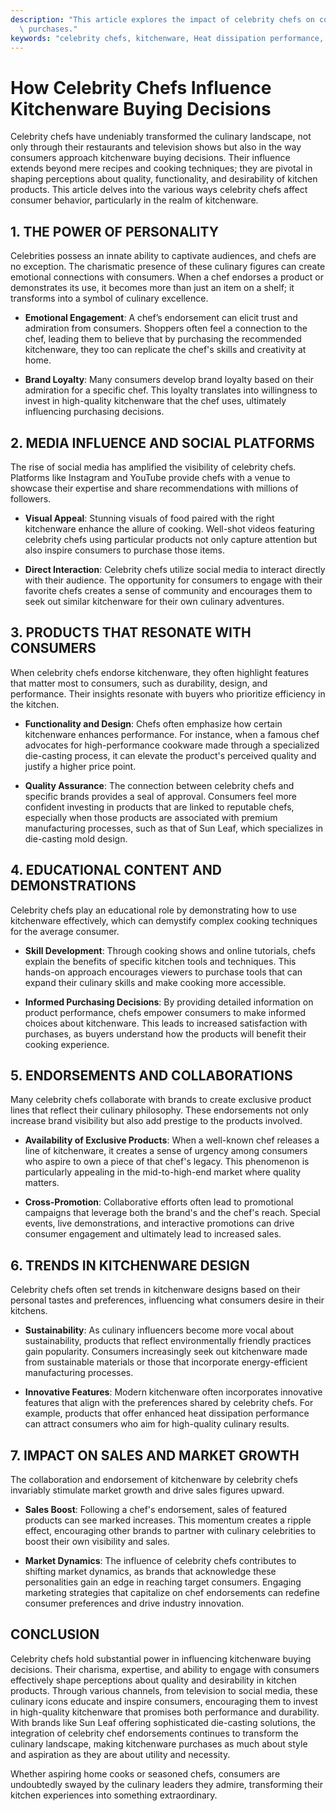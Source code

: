 ```yaml
---
description: "This article explores the impact of celebrity chefs on consumer behavior in kitchenware\
  \ purchases."
keywords: "celebrity chefs, kitchenware, Heat dissipation performance, Die-casting process"
---
```

# How Celebrity Chefs Influence Kitchenware Buying Decisions

Celebrity chefs have undeniably transformed the culinary landscape, not only through their restaurants and television shows but also in the way consumers approach kitchenware buying decisions. Their influence extends beyond mere recipes and cooking techniques; they are pivotal in shaping perceptions about quality, functionality, and desirability of kitchen products. This article delves into the various ways celebrity chefs affect consumer behavior, particularly in the realm of kitchenware.

## 1. THE POWER OF PERSONALITY

Celebrities possess an innate ability to captivate audiences, and chefs are no exception. The charismatic presence of these culinary figures can create emotional connections with consumers. When a chef endorses a product or demonstrates its use, it becomes more than just an item on a shelf; it transforms into a symbol of culinary excellence.

- **Emotional Engagement**: A chef’s endorsement can elicit trust and admiration from consumers. Shoppers often feel a connection to the chef, leading them to believe that by purchasing the recommended kitchenware, they too can replicate the chef's skills and creativity at home.
  
- **Brand Loyalty**: Many consumers develop brand loyalty based on their admiration for a specific chef. This loyalty translates into willingness to invest in high-quality kitchenware that the chef uses, ultimately influencing purchasing decisions.

## 2. MEDIA INFLUENCE AND SOCIAL PLATFORMS

The rise of social media has amplified the visibility of celebrity chefs. Platforms like Instagram and YouTube provide chefs with a venue to showcase their expertise and share recommendations with millions of followers.

- **Visual Appeal**: Stunning visuals of food paired with the right kitchenware enhance the allure of cooking. Well-shot videos featuring celebrity chefs using particular products not only capture attention but also inspire consumers to purchase those items.

- **Direct Interaction**: Celebrity chefs utilize social media to interact directly with their audience. The opportunity for consumers to engage with their favorite chefs creates a sense of community and encourages them to seek out similar kitchenware for their own culinary adventures.

## 3. PRODUCTS THAT RESONATE WITH CONSUMERS

When celebrity chefs endorse kitchenware, they often highlight features that matter most to consumers, such as durability, design, and performance. Their insights resonate with buyers who prioritize efficiency in the kitchen.

- **Functionality and Design**: Chefs often emphasize how certain kitchenware enhances performance. For instance, when a famous chef advocates for high-performance cookware made through a specialized die-casting process, it can elevate the product's perceived quality and justify a higher price point.

- **Quality Assurance**: The connection between celebrity chefs and specific brands provides a seal of approval. Consumers feel more confident investing in products that are linked to reputable chefs, especially when those products are associated with premium manufacturing processes, such as that of Sun Leaf, which specializes in die-casting mold design.

## 4. EDUCATIONAL CONTENT AND DEMONSTRATIONS

Celebrity chefs play an educational role by demonstrating how to use kitchenware effectively, which can demystify complex cooking techniques for the average consumer.

- **Skill Development**: Through cooking shows and online tutorials, chefs explain the benefits of specific kitchen tools and techniques. This hands-on approach encourages viewers to purchase tools that can expand their culinary skills and make cooking more accessible.

- **Informed Purchasing Decisions**: By providing detailed information on product performance, chefs empower consumers to make informed choices about kitchenware. This leads to increased satisfaction with purchases, as buyers understand how the products will benefit their cooking experience.

## 5. ENDORSEMENTS AND COLLABORATIONS

Many celebrity chefs collaborate with brands to create exclusive product lines that reflect their culinary philosophy. These endorsements not only increase brand visibility but also add prestige to the products involved.

- **Availability of Exclusive Products**: When a well-known chef releases a line of kitchenware, it creates a sense of urgency among consumers who aspire to own a piece of that chef's legacy. This phenomenon is particularly appealing in the mid-to-high-end market where quality matters.

- **Cross-Promotion**: Collaborative efforts often lead to promotional campaigns that leverage both the brand's and the chef's reach. Special events, live demonstrations, and interactive promotions can drive consumer engagement and ultimately lead to increased sales.

## 6. TRENDS IN KITCHENWARE DESIGN

Celebrity chefs often set trends in kitchenware designs based on their personal tastes and preferences, influencing what consumers desire in their kitchens.

- **Sustainability**: As culinary influencers become more vocal about sustainability, products that reflect environmentally friendly practices gain popularity. Consumers increasingly seek out kitchenware made from sustainable materials or those that incorporate energy-efficient manufacturing processes.

- **Innovative Features**: Modern kitchenware often incorporates innovative features that align with the preferences shared by celebrity chefs. For example, products that offer enhanced heat dissipation performance can attract consumers who aim for high-quality culinary results.

## 7. IMPACT ON SALES AND MARKET GROWTH

The collaboration and endorsement of kitchenware by celebrity chefs invariably stimulate market growth and drive sales figures upward.

- **Sales Boost**: Following a chef's endorsement, sales of featured products can see marked increases. This momentum creates a ripple effect, encouraging other brands to partner with culinary celebrities to boost their own visibility and sales.

- **Market Dynamics**: The influence of celebrity chefs contributes to shifting market dynamics, as brands that acknowledge these personalities gain an edge in reaching target consumers. Engaging marketing strategies that capitalize on chef endorsements can redefine consumer preferences and drive industry innovation.

## CONCLUSION

Celebrity chefs hold substantial power in influencing kitchenware buying decisions. Their charisma, expertise, and ability to engage with consumers effectively shape perceptions about quality and desirability in kitchen products. Through various channels, from television to social media, these culinary icons educate and inspire consumers, encouraging them to invest in high-quality kitchenware that promises both performance and durability. With brands like Sun Leaf offering sophisticated die-casting solutions, the integration of celebrity chef endorsements continues to transform the culinary landscape, making kitchenware purchases as much about style and aspiration as they are about utility and necessity. 

Whether aspiring home cooks or seasoned chefs, consumers are undoubtedly swayed by the culinary leaders they admire, transforming their kitchen experiences into something extraordinary.
